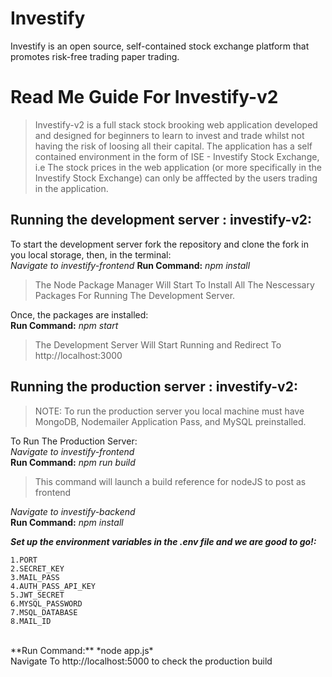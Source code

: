 # Investify
Investify is an open source, self-contained stock exchange platform that promotes risk-free trading paper trading.
# Read Me Guide For Investify-v2
> Investify-v2 is a full stack stock brooking web application developed and designed for beginners to learn to invest and trade whilst not having the risk of loosing all their capital. The application has a self contained
environment in the form of ISE - Investify Stock Exchange, i.e The stock prices in the web application (or more specifically in the Investify Stock Exchange) can only be afffected by the users trading in the application.

## Running the development server : investify-v2:
To start the development server fork the repository and clone the fork in you local storage, then, in the terminal:<br>
*Navigate to investify-frontend*
**Run Command:** *npm install*<br>
> The Node Package Manager Will Start To Install All The Nescessary Packages For Running The Development Server.<br>

Once, the packages are installed:<br>
**Run Command:** *npm start*<br>
> The Development Server Will Start Running and Redirect To http://localhost:3000

## Running the production server : investify-v2:
> NOTE: To run the production server you local machine must have MongoDB, Nodemailer Application Pass, and MySQL preinstalled.<br>

To Run The Production Server:<br>
*Navigate to investify-frontend*<br>
**Run Command:** *npm run build*<br>
> This command will launch a build reference for nodeJS to post as frontend<br>

*Navigate to investify-backend*<br>
**Run Command:** *npm install*<br>

***Set up the environment variables in the .env file and we are good to go!:***<br>
```
1.PORT
2.SECRET_KEY
3.MAIL_PASS
4.AUTH_PASS_API_KEY
5.JWT_SECRET
6.MYSQL_PASSWORD
7.MSQL_DATABASE
8.MAIL_ID
```
<br>
**Run Command:** *node app.js*<br>
Navigate To http://localhost:5000 to check the production build
